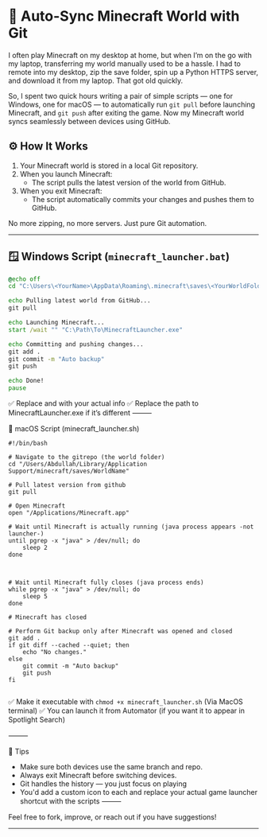 # 🧠 Auto-Sync Minecraft World with Git

I often play Minecraft on my desktop at home, but when I’m on the go with my laptop, transferring my world manually used to be a hassle. I had to remote into my desktop, zip the save folder, spin up a Python HTTPS server, and download it from my laptop. That got old quickly.

So, I spent two quick hours writing a pair of simple scripts — one for Windows, one for macOS — to automatically run `git pull` before launching Minecraft, and `git push` after exiting the game. Now my Minecraft world syncs seamlessly between devices using GitHub.

## ⚙️ How It Works

1. Your Minecraft world is stored in a local Git repository.
2. When you launch Minecraft:
   - The script pulls the latest version of the world from GitHub.
3. When you exit Minecraft:
   - The script automatically commits your changes and pushes them to GitHub.

No more zipping, no more servers. Just pure Git automation.

---

## 🪟 Windows Script (`minecraft_launcher.bat`)

```bat
@echo off
cd "C:\Users\<YourName>\AppData\Roaming\.minecraft\saves\<YourWorldFolder>"

echo Pulling latest world from GitHub...
git pull

echo Launching Minecraft...
start /wait "" "C:\Path\To\MinecraftLauncher.exe"

echo Committing and pushing changes...
git add .
git commit -m "Auto backup"
git push

echo Done!
pause
```
✅ Replace <YourName> and <YourWorldFolder> with your actual info
✅ Replace the path to MinecraftLauncher.exe if it’s different
⸻

🍎 macOS Script (minecraft_launcher.sh)
```
#!/bin/bash

# Navigate to the gitrepo (the world folder)
cd "/Users/Abdullah/Library/Application Support/minecraft/saves/WorldName"

# Pull latest version from github
git pull

# Open Minecraft
open "/Applications/Minecraft.app"

# Wait until Minecraft is actually running (java process appears -not launcher-)
until pgrep -x "java" > /dev/null; do
    sleep 2
done



# Wait until Minecraft fully closes (java process ends)
while pgrep -x "java" > /dev/null; do
    sleep 5
done

# Minecraft has closed

# Perform Git backup only after Minecraft was opened and closed
git add .
if git diff --cached --quiet; then
    echo "No changes."
else
    git commit -m "Auto backup"
    git push
fi


```
✅ Make it executable with `chmod +x minecraft_launcher.sh` (Via MacOS terminal)
✅ You can launch it from Automator (if you want it to appear in Spotlight Search)

⸻

📝 Tips
- Make sure both devices use the same branch and repo.
- Always exit Minecraft before switching devices.
- Git handles the history — you just focus on playing 
- You'd add a custom icon to each and replace your actual game launcher shortcut with the scripts
⸻

Feel free to fork, improve, or reach out if you have suggestions!

---
